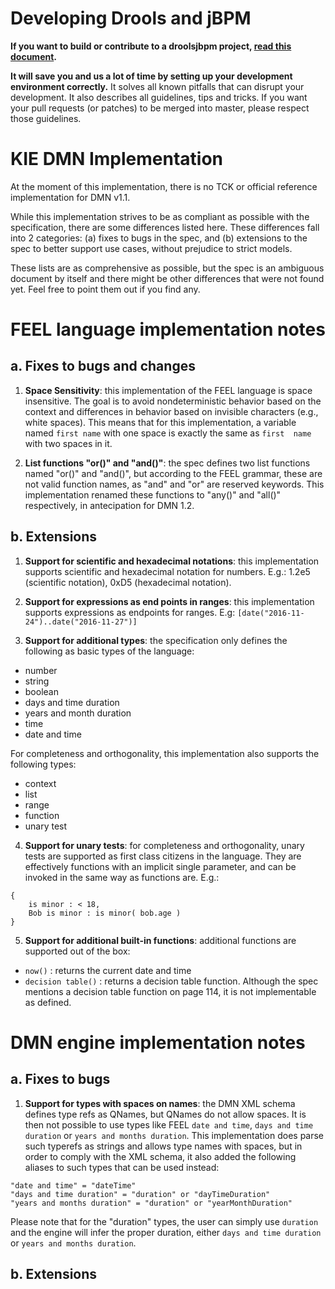 Developing Drools and jBPM
==========================

**If you want to build or contribute to a droolsjbpm project, [read this document](https://github.com/droolsjbpm/droolsjbpm-build-bootstrap/blob/master/README.md).**

**It will save you and us a lot of time by setting up your development environment correctly.**
It solves all known pitfalls that can disrupt your development.
It also describes all guidelines, tips and tricks.
If you want your pull requests (or patches) to be merged into master, please respect those guidelines.

KIE DMN Implementation
======================

At the moment of this implementation, there is no TCK or official reference implementation for DMN v1.1.

While this implementation strives to be as compliant as possible with the specification, there are some differences 
listed here. These differences fall into 2 categories: (a) fixes to bugs in the spec, and (b) extensions to the
spec to better support use cases, without prejudice to strict models.

These lists are as comprehensive as possible, but the spec is an ambiguous document by itself and there
might be other differences that were not found yet. Feel free to point them out if you find any.

# FEEL language implementation notes

## a. Fixes to bugs and changes

1. __Space Sensitivity__: this implementation of the FEEL language is space insensitive. The goal is to avoid 
nondeterministic behavior based on the context and differences in behavior based on invisible characters (e.g., 
 white spaces). This means that for this implementation, a variable named `first name` with one space is exactly
 the same as `first  name` with two spaces in it. 

2. __List functions "or()" and "and()"__: the spec defines two list functions named "or()" and "and()", but 
according to the FEEL grammar, these are not valid function names, as "and" and "or" are reserved keywords.
 This implementation renamed these functions to "any()" and "all()" respectively, in antecipation for DMN 1.2.

## b. Extensions

1. __Support for scientific and hexadecimal notations__: this implementation supports scientific and hexadecimal
  notation for numbers. E.g.: 1.2e5 (scientific notation), 0xD5 (hexadecimal notation).
 
2. __Support for expressions as end points in ranges__: this implementation supports expressions as endpoints 
  for ranges. E.g: `[date("2016-11-24")..date("2016-11-27")]`

3. __Support for additional types__: the specification only defines the following as basic types of the language:

  * number
  * string
  * boolean
  * days and time duration
  * years and month duration
  * time
  * date and time

  For completeness and orthogonality, this implementation also supports the following types:
 
  * context 
  * list
  * range
  * function
  * unary test

4. __Support for unary tests__: for completeness and orthogonality, unary tests are supported
  as first class citizens in the language. They are effectively functions with an implicit single 
  parameter, and can be invoked in the same way as functions are. E.g.:

  ```
  {
      is minor : < 18,
      Bob is minor : is minor( bob.age )
  }
  ```

5. __Support for additional built-in functions__: additional functions are supported out of the box: 

  * `now()` : returns the current date and time
  * `decision table()` : returns a decision table function. Although the spec mentions a decision table 
  function on page 114, it is not implementable as defined. 

# DMN engine implementation notes

## a. Fixes to bugs

1. __Support for types with spaces on names__: the DMN XML schema defines type refs as QNames, 
but QNames do not allow spaces. It is then not possible to use types like FEEL `date and time`,
`days and time duration` or `years and months duration`. This implementation does parse such
typerefs as strings and allows type names with spaces, but in order to comply with the XML schema,
it also added the following aliases to such types that can be used instead:
```
"date and time" = "dateTime"
"days and time duration" = "duration" or "dayTimeDuration" 
"years and months duration" = "duration" or "yearMonthDuration" 
```
Please note that for the "duration" types, the user can simply use `duration` and the engine will
infer the proper duration, either `days and time duration` or `years and months duration`.

## b. Extensions
